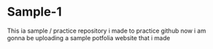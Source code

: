 # Sample-1
This ia sample / practice repository i made to practice github now i am gonna be uploading a sample potfolia website that i made 
